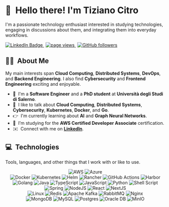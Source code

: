# :wave: &nbsp;Hello there! I'm Tiziano Citro

I'm a passionate technology enthusiast interested in studying technologies, engaging in discussions about them, and integrating them into everyday workflows.

<!--
  <div id="header-container" align="center">
    <img src="https://media.giphy.com/media/qgQUggAC3Pfv687qPC/giphy.gif" width="250" />
    <h3 id="description" align="left">
      I'm a passionate technology enthusiast interested in studying technologies, engaging in discussions about them, and integrating them into everyday workflows.
    </h3>
</div>
-->

<div id="badges">
  <span align="left">
    <a href="https://www.linkedin.com/in/tizianocitro" style="margin-right: 5px;">
      <img src="https://img.shields.io/badge/LinkedIn-blue?style=for-the-badge&logo=linkedin&logoColor=white" alt="LinkedIn Badge"/>
    </a>
    <!--
    <a href="https://twitter.com/tizianocitro29" style="margin-right: 5px;">
      <img src="https://img.shields.io/badge/Twitter-blue?style=for-the-badge&logo=twitter&logoColor=white" alt="Twitter Badge"/>
    </a>
    -->
  </span>

  <span id="stats" align="right">
    <a href="https://github.com/tizianocitro/tizianocitro" style="margin-right: 5px;">
      <img src="https://komarev.com/ghpvc/?username=tizianocitro" alt="page views" />
    </a>
    <a href="https://github.com/tizianocitro?tab=followers" style="margin-right: 5px;">
      <img alt="GitHub followers" src="https://img.shields.io/github/followers/tizianocitro?color=green&logo=github">
    </a>
  </span>
</div>

## :man_technologist: &nbsp;About Me

My main interests span **Cloud Computing**, **Distributed Systems**, **DevOps**, and **Backend Engineering**. I also find **Cybersecurity** and **Frontend Engineering** exciting and enjoyable.

- :office: &nbsp;I'm a **Software Engineer** and a **PhD student** at **Università degli Studi di Salerno**.
- :speech_balloon: &nbsp;I like to talk about **Cloud Computing**, **Distributed Systems**, **Cybersecurity**, **Kubernetes**, **Docker**, and **Go**.
- :point_right: &nbsp;I'm currently learning about **AI** and **Graph Neural Networks**.
- :notebook_with_decorative_cover: &nbsp;I’m studying for the **AWS Certified Developer Associate** certification.
- :envelope: &nbsp;Connect with me on **[LinkedIn]**.

## :computer: &nbsp;Technologies

Tools, languages, and other things that I work with or like to use.

<div align="center">
    <img
      src="https://img.shields.io/badge/AWS-%23FF9900.svg?style=for-the-badge&logo=amazon-aws&logoColor=white"
      alt="AWS"
    />
    <img
      src="https://img.shields.io/badge/azure-%230072C6.svg?style=for-the-badge&logo=microsoftazure&logoColor=white"
      alt="Azure"
    />
</div>

<div align="center">
    <img
      src="https://img.shields.io/badge/docker-%230db7ed.svg?style=for-the-badge&logo=docker&logoColor=white"
      alt="Docker"
    />
    <img
      src="https://img.shields.io/badge/kubernetes-%23326ce5.svg?style=for-the-badge&logo=kubernetes&logoColor=white"
      alt="Kubernetes"
    />
    <img
      src="https://img.shields.io/badge/helm-4B3263.svg?style=for-the-badge&logo=helm&logoColor=white"
      alt="Helm"
    />
    <img
      src="https://img.shields.io/badge/rancher-%230075A8.svg?style=for-the-badge&logo=rancher&logoColor=white"
      alt="Rancher"
    />
    <img
      src="https://img.shields.io/badge/github%20actions-%232671E5.svg?style=for-the-badge&logo=githubactions&logoColor=white"
      alt="GitHub Actions"
    />
    <img
      src="https://img.shields.io/badge/harbor-%231A1918.svg?style=for-the-badge&logo=harbor&logoColor=white"
      alt="Harbor"
    />
    <!--
    <img
      src="https://img.shields.io/badge/terraform-%235835CC.svg?style=for-the-badge&logo=terraform&logoColor=white"
      alt="Terraform"
    />
    -->
</div>

<div align="center">
    <img
      src="https://img.shields.io/badge/go-%2300ADD8.svg?style=for-the-badge&logo=go&logoColor=white"
      alt="Golang"
    />
    <img
      src="https://img.shields.io/badge/java-%23ED8B00.svg?style=for-the-badge&logo=openjdk&logoColor=white"
      alt="Java"
    />
    <img
      src="https://img.shields.io/badge/typescript-%23007ACC.svg?style=for-the-badge&logo=typescript&logoColor=white"
      alt="TypeScript"
    />
    <img
      src="https://img.shields.io/badge/javascript-%23323330.svg?style=for-the-badge&logo=javascript&logoColor=%23F7DF1E"
      alt="JavaScript"
    />
    <img
      src="https://img.shields.io/badge/python-3670A0?style=for-the-badge&logo=python&logoColor=ffdd54"
      alt="Python"
    />
    <img
      src="https://img.shields.io/badge/shell_script-%23121011.svg?style=for-the-badge&logo=gnu-bash&logoColor=white"
      alt="Shell Script"
    />
</div>

<div align="center">
    <img
      src="https://img.shields.io/badge/spring-%236DB33F.svg?style=for-the-badge&logo=spring&logoColor=white"
      alt="Spring"
    />
    <img
      src="https://img.shields.io/badge/node.js-6DA55F?style=for-the-badge&logo=node.js&logoColor=white"
      alt="NodeJS"
    />
    <!--
    <img
      src="https://img.shields.io/badge/express.js-%23404d59.svg?style=for-the-badge&logo=express&logoColor=%2361DAFB"
      alt="Express.js"
    />
    -->
    <img
      src="https://img.shields.io/badge/react-%2320232a.svg?style=for-the-badge&logo=react&logoColor=%2361DAFB"
      alt="React"
    />
    <img
      src="https://img.shields.io/badge/Next-black?style=for-the-badge&logo=next.js&logoColor=white"
      alt="NextJS"
    />
</div>

<div align="center">
    <img
      src="https://img.shields.io/badge/Linux-FCC624?style=for-the-badge&logo=linux&logoColor=black"
      alt="Linux"
    />
    <img
      src="https://img.shields.io/badge/redis-%23DD0031.svg?style=for-the-badge&logo=redis&logoColor=white"
      alt="Redis"
    />
    <img
      src="https://img.shields.io/badge/Apache%20Kafka-000?style=for-the-badge&logo=apachekafka"
      alt="Apache Kafka"
    />
    <img
      src="https://img.shields.io/badge/Rabbitmq-FF6600?style=for-the-badge&logo=rabbitmq&logoColor=white"
      alt="RabbitMQ"
    />
    <img
      src="https://img.shields.io/badge/nginx-%23009639.svg?style=for-the-badge&logo=nginx&logoColor=white"
      alt="Nginx"
    />
</div>

<div align="center">
    <img
      src="https://img.shields.io/badge/MongoDB-%234ea94b.svg?style=for-the-badge&logo=mongodb&logoColor=white"
      alt="MongoDB"
    />
    <img
      src="https://img.shields.io/badge/MySQL-4479A1.svg?style=for-the-badge&logo=MySQL&logoColor=white"
      alt="MySQL"
    />
    <img
      src="https://img.shields.io/badge/postgres-%23316192.svg?style=for-the-badge&logo=postgresql&logoColor=white"
      alt="Postgres"
    />
    <img
      src="https://img.shields.io/badge/Oracle DB-F80000?style=for-the-badge&logo=oracle&logoColor=white"
      alt="Oracle DB"
    />
    <img
      src="https://img.shields.io/badge/MinIO-C72E49.svg?style=for-the-badge&logo=MinIO&logoColor=white"
      alt="MinIO"
    />
</div>

<!-- links -->

[linkedin]: https://www.linkedin.com/in/tizianocitro "Tiziano Citro LinkedIn"
[twitter]: https://twitter.com/tizianocitro29 "Tiziano Citro Twitter"
